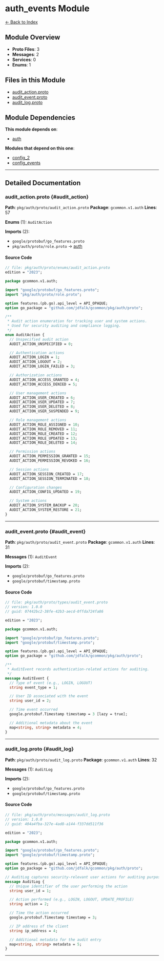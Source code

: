 # auth_events Module

[← Back to Index](./index.md)

## Module Overview

- **Proto Files**: 3
- **Messages**: 2
- **Services**: 0
- **Enums**: 1

## Files in this Module

- [audit_action.proto](#audit_action)
- [audit_event.proto](#audit_event)
- [audit_log.proto](#audit_log)

## Module Dependencies

**This module depends on**:

- [auth](./auth.md)

**Modules that depend on this one**:

- [config_2](./config_2.md)
- [config_events](./config_events.md)

---

## Detailed Documentation

### audit_action.proto {#audit_action}

**Path**: `pkg/auth/proto/audit_action.proto` **Package**: `gcommon.v1.auth` **Lines**: 57

**Enums** (1): `AuditAction`

**Imports** (2):

- `google/protobuf/go_features.proto`
- `pkg/auth/proto/role.proto` → [auth](./auth.md#role)

#### Source Code

```protobuf
// file: pkg/auth/proto/enums/audit_action.proto
edition = "2023";

package gcommon.v1.auth;

import "google/protobuf/go_features.proto";
import "pkg/auth/proto/role.proto";

option features.(pb.go).api_level = API_OPAQUE;
option go_package = "github.com/jdfalk/gcommon/pkg/auth/proto";

/**
 * Audit action enumeration for tracking user and system actions.
 * Used for security auditing and compliance logging.
 */
enum AuditAction {
  // Unspecified audit action
  AUDIT_ACTION_UNSPECIFIED = 0;

  // Authentication actions
  AUDIT_ACTION_LOGIN = 1;
  AUDIT_ACTION_LOGOUT = 2;
  AUDIT_ACTION_LOGIN_FAILED = 3;

  // Authorization actions
  AUDIT_ACTION_ACCESS_GRANTED = 4;
  AUDIT_ACTION_ACCESS_DENIED = 5;

  // User management actions
  AUDIT_ACTION_USER_CREATED = 6;
  AUDIT_ACTION_USER_UPDATED = 7;
  AUDIT_ACTION_USER_DELETED = 8;
  AUDIT_ACTION_USER_SUSPENDED = 9;

  // Role management actions
  AUDIT_ACTION_ROLE_ASSIGNED = 10;
  AUDIT_ACTION_ROLE_REMOVED = 11;
  AUDIT_ACTION_ROLE_CREATED = 12;
  AUDIT_ACTION_ROLE_UPDATED = 13;
  AUDIT_ACTION_ROLE_DELETED = 14;

  // Permission actions
  AUDIT_ACTION_PERMISSION_GRANTED = 15;
  AUDIT_ACTION_PERMISSION_REVOKED = 16;

  // Session actions
  AUDIT_ACTION_SESSION_CREATED = 17;
  AUDIT_ACTION_SESSION_TERMINATED = 18;

  // Configuration changes
  AUDIT_ACTION_CONFIG_UPDATED = 19;

  // System actions
  AUDIT_ACTION_SYSTEM_BACKUP = 20;
  AUDIT_ACTION_SYSTEM_RESTORE = 21;
}

```

---

### audit_event.proto {#audit_event}

**Path**: `pkg/auth/proto/audit_event.proto` **Package**: `gcommon.v1.auth` **Lines**: 31

**Messages** (1): `AuditEvent`

**Imports** (2):

- `google/protobuf/go_features.proto`
- `google/protobuf/timestamp.proto`

#### Source Code

```protobuf
// file: pkg/auth/proto/types/audit_event.proto
// version: 1.0.0
// guid: 07442bc2-38fe-42b3-aecd-0ffda724fa86

edition = "2023";

package gcommon.v1.auth;

import "google/protobuf/go_features.proto";
import "google/protobuf/timestamp.proto";

option features.(pb.go).api_level = API_OPAQUE;
option go_package = "github.com/jdfalk/gcommon/pkg/auth/proto";

/**
 * AuditEvent records authentication-related actions for auditing.
 */
message AuditEvent {
  // Type of event (e.g., LOGIN, LOGOUT)
  string event_type = 1;

  // User ID associated with the event
  string user_id = 2;

  // Time event occurred
  google.protobuf.Timestamp timestamp = 3 [lazy = true];

  // Additional metadata about the event
  map<string, string> metadata = 4;
}

```

---

### audit_log.proto {#audit_log}

**Path**: `pkg/auth/proto/audit_log.proto` **Package**: `gcommon.v1.auth` **Lines**: 32

**Messages** (1): `AuditLog`

**Imports** (2):

- `google/protobuf/go_features.proto`
- `google/protobuf/timestamp.proto`

#### Source Code

```protobuf
// file: pkg/auth/proto/messages/audit_log.proto
// version: 1.0.0
// guid: 404a4fba-327e-4ad8-a144-f337dd511f36

edition = "2023";

package gcommon.v1.auth;

import "google/protobuf/go_features.proto";
import "google/protobuf/timestamp.proto";

option features.(pb.go).api_level = API_OPAQUE;
option go_package = "github.com/jdfalk/gcommon/pkg/auth/proto";

// AuditLog captures security-relevant user actions for auditing purposes
message AuditLog {
  // Unique identifier of the user performing the action
  string user_id = 1;

  // Action performed (e.g., LOGIN, LOGOUT, UPDATE_PROFILE)
  string action = 2;

  // Time the action occurred
  google.protobuf.Timestamp timestamp = 3;

  // IP address of the client
  string ip_address = 4;

  // Additional metadata for the audit entry
  map<string, string> metadata = 5;
}

```

---
